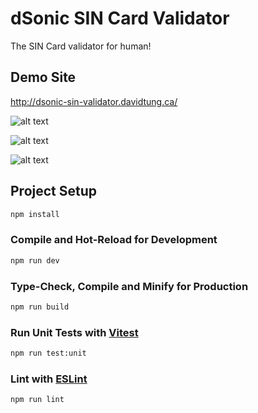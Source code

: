 # dSonic SIN Card Validator

The SIN Card validator for human!

## Demo Site
http://dsonic-sin-validator.davidtung.ca/

![alt text](http://dsonic-sin-validator.davidtung.ca/sin-validator-home.png)


![alt text](http://dsonic-sin-validator.davidtung.ca/sin-validator-valid.png)


![alt text](http://dsonic-sin-validator.davidtung.ca/sin-validator-invalid.png)


## Project Setup

```sh
npm install
```

### Compile and Hot-Reload for Development

```sh
npm run dev
```

### Type-Check, Compile and Minify for Production

```sh
npm run build
```

### Run Unit Tests with [Vitest](https://vitest.dev/)

```sh
npm run test:unit
```

### Lint with [ESLint](https://eslint.org/)

```sh
npm run lint
```
